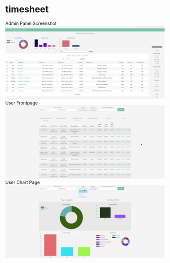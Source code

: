 # timesheet
Admin Panel Screenshot
![Image of admin_panel](https://raw.githubusercontent.com/hosakauk/timesheet/master/screenshots/admin_projects.png)
User Frontpage
![Image of user_job](https://raw.githubusercontent.com/hosakauk/timesheet/master/screenshots/user_add_job.png)
User Chart Page
![Image of user_charts](https://raw.githubusercontent.com/hosakauk/timesheet/master/screenshots/user_charts.png)
